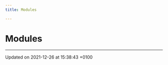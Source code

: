 ```yaml
---
title: Modules

---
```


# Modules







-------------------------------

Updated on 2021-12-26 at 15:38:43 +0100
